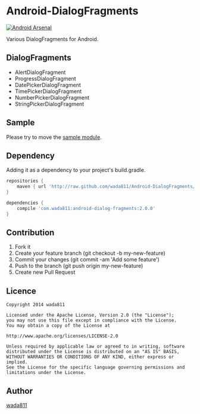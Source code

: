 Android-DialogFragments
====
[![Android Arsenal](https://img.shields.io/badge/Android%20Arsenal-Android--DialogFragments-brightgreen.svg?style=flat)](https://android-arsenal.com/details/1/983)

Various DialogFragments for Android.

## DialogFragments

- AlertDialogFragment
- ProgressDialogFragment
- DatePickerDialogFragment
- TimePickerDialogFragment
- NumberPickerDialogFragment
- StringPickerDialogFragment

## Sample
Please try to move the [sample module](https://github.com/wada811/Android-DialogFragments/tree/master/sample).

## Dependency

Adding it as a dependency to your project's build.gradle.

```groovy
repositories {
    maven { url 'http://raw.github.com/wada811/Android-DialogFragments/master/repository/' }
}

dependencies {
    compile 'com.wada811:android-dialog-fragments:2.0.0'
}
```

## Contribution
1. Fork it
2. Create your feature branch (git checkout -b my-new-feature)
3. Commit your changes (git commit -am 'Add some feature')
4. Push to the branch (git push origin my-new-feature)
5. Create new Pull Request

## Licence

    Copyright 2014 wada811

    Licensed under the Apache License, Version 2.0 (the "License");
    you may not use this file except in compliance with the License.
    You may obtain a copy of the License at

    http://www.apache.org/licenses/LICENSE-2.0

    Unless required by applicable law or agreed to in writing, software
    distributed under the License is distributed on an "AS IS" BASIS,
    WITHOUT WARRANTIES OR CONDITIONS OF ANY KIND, either express or implied.
    See the License for the specific language governing permissions and
    limitations under the License.

## Author

[wada811](https://github.com/wada811)